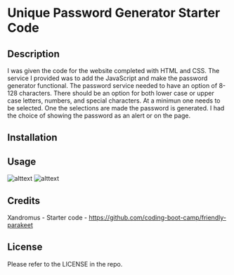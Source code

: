 # Unique Password Generator Starter Code


## Description
I was given the code for the website completed with HTML and CSS. The service I provided was to add the JavaScript and make the password generator functional. The password service needed to have an option of 8-128 characters. There should be an option for both lower case or upper case letters, numbers, and special characters. At a minimun one needs to be selected. One the selections are made the password is generated. I had the choice of showing the password as an alert or on the page. 

## Installation



## Usage

![alttext](assets/images/website-top.png)
![alttext](assets/images/website-bottom.png)

## Credits

Xandromus - Starter code - https://github.com/coding-boot-camp/friendly-parakeet

## License

Please refer to the LICENSE in the repo.